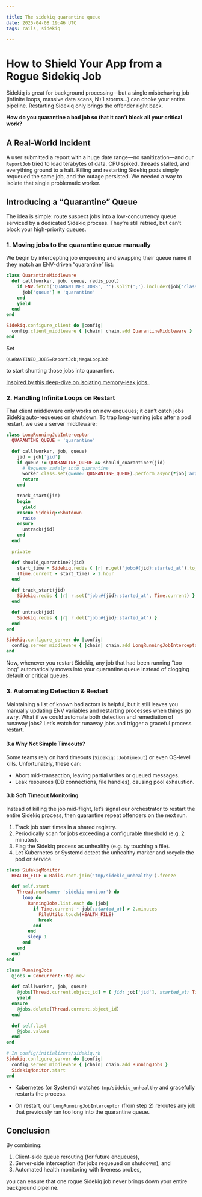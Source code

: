 ```yaml
---

title: The sidekiq quarantine queue 
date: 2025-04-08 19:46 UTC
tags: rails, sidekiq

---
```

# How to Shield Your App from a Rogue Sidekiq Job

Sidekiq is great for background processing—but a single misbehaving job (infinite loops, massive data scans, N+1 storms…) can choke your entire pipeline. Restarting Sidekiq only brings the offender right back. 

**How do you quarantine a bad job so that it can’t block all your critical work?**


## A Real-World Incident

A user submitted a report with a huge date range—no sanitization—and our `ReportJob` tried to load terabytes of data. CPU spiked, threads stalled, and everything ground to a halt. Killing and restarting Sidekiq pods simply requeued the same job, and the outage persisted. We needed a way to isolate that single problematic worker.


## Introducing a “Quarantine” Queue

The idea is simple: route suspect jobs into a low-concurrency queue serviced by a dedicated Sidekiq process. They’re still retried, but can’t block your high-priority queues.


### 1. Moving jobs to the quarantine queue manually

We begin by intercepting job enqueuing and swapping their queue name if they match an ENV-driven “quarantine” list:

```ruby
class QuarantineMiddleware
  def call(worker, job, queue, redis_pool)
    if ENV.fetch('QUARANTINED_JOBS', '').split(';').include?(job['class'])
      job['queue'] = 'quarantine'
    end
    yield
  end
end

Sidekiq.configure_client do |config|
  config.client_middleware { |chain| chain.add QuarantineMiddleware }
end
```
Set
```
QUARANTINED_JOBS=ReportJob;MegaLoopJob
```
to start shunting those jobs into quarantine.

[Inspired by this deep-dive on isolating memory-leak jobs.](https://www.youtube.com/watch?v=bvdWPGQ8cEA&t=229s).


### 2. Handling Infinite Loops on Restart
That client middleware only works on new enqueues; it can’t catch jobs Sidekiq auto-requeues on shutdown. To trap long-running jobs after a pod restart, we use a server middleware:

```ruby
class LongRunningJobInterceptor
  QUARANTINE_QUEUE = 'quarantine'

  def call(worker, job, queue)
    jid = job['jid']
    if queue != QUARANTINE_QUEUE && should_quarantine?(jid)
      # Requeue safely into quarantine
      worker.class.set(queue: QUARANTINE_QUEUE).perform_async(*job['args'])
      return
    end

    track_start(jid)
    begin
      yield
    rescue Sidekiq::Shutdown
      raise
    ensure
      untrack(jid)
    end
  end

  private

  def should_quarantine?(jid)
    start_time = Sidekiq.redis { |r| r.get("job:#{jid}:started_at").to_time }
    (Time.current - start_time) > 1.hour
  end

  def track_start(jid)
    Sidekiq.redis { |r| r.set("job:#{jid}:started_at", Time.current) }
  end

  def untrack(jid)
    Sidekiq.redis { |r| r.del("job:#{jid}:started_at") }
  end
end

Sidekiq.configure_server do |config|
  config.server_middleware { |chain| chain.add LongRunningJobInterceptor }
end
```

Now, whenever you restart Sidekiq, any job that had been running “too long” automatically moves into your quarantine queue instead of clogging default or critical queues.

### 3. Automating Detection & Restart

Maintaining a list of known bad actors is helpful, but it still leaves you manually updating ENV variables and restarting processes when things go awry. What if we could automate both detection and remediation of runaway jobs?
Let’s watch for runaway jobs and trigger a graceful process restart.

#### 3.a Why Not Simple Timeouts?

Some teams rely on hard timeouts (`Sidekiq::JobTimeout`) or even OS-level kills. Unfortunately, these can:

- Abort mid-transaction, leaving partial writes or queued messages.
- Leak resources (DB connections, file handles), causing pool exhaustion.

#### 3.b Soft Timeout Monitoring

Instead of killing the job mid-flight, let’s signal our orchestrator to restart the entire Sidekiq process, then quarantine repeat offenders on the next run.

1. Track job start times in a shared registry.
2. Periodically scan for jobs exceeding a configurable threshold (e.g. 2 minutes).
3. Flag the Sidekiq process as unhealthy (e.g. by touching a file).
4. Let Kubernetes or Systemd detect the unhealthy marker and recycle the pod or service.

```ruby
class SidekiqMonitor
  HEALTH_FILE = Rails.root.join('tmp/sidekiq_unhealthy').freeze

  def self.start
    Thread.new(name: 'sidekiq-monitor') do
      loop do
        RunningJobs.list.each do |job|
          if Time.current - job[:started_at] > 2.minutes
            FileUtils.touch(HEALTH_FILE)
            break
          end
        end
        sleep 1
      end
    end
  end
end

class RunningJobs
  @jobs = Concurrent::Map.new

  def call(worker, job, queue)
    @jobs[Thread.current.object_id] = { jid: job['jid'], started_at: Time.current }
    yield
  ensure
    @jobs.delete(Thread.current.object_id)
  end

  def self.list
    @jobs.values
  end
end

# In config/initializers/sidekiq.rb
Sidekiq.configure_server do |config|
  config.server_middleware { |chain| chain.add RunningJobs }
  SidekiqMonitor.start
end
```

- Kubernetes (or Systemd) watches `tmp/sidekiq_unhealthy` and gracefully restarts the process.

- On restart, our `LongRunningJobInterceptor` (from step 2) reroutes any job that previously ran too long into the quarantine queue.


## Conclusion

By combining:

1. Client-side queue rerouting (for future enqueues),
2. Server-side interception (for jobs requeued on shutdown), and
3. Automated health monitoring with liveness probes,

you can ensure that one rogue Sidekiq job never brings down your entire background pipeline.